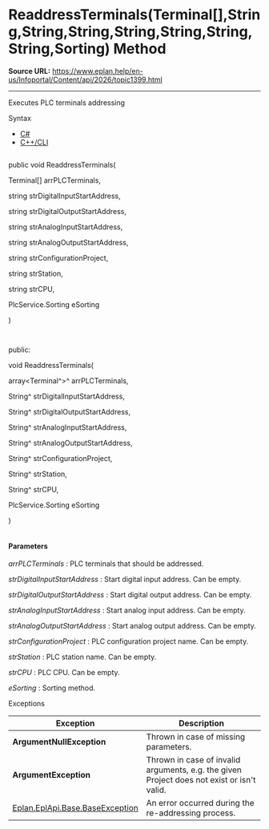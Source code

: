 # ReaddressTerminals(Terminal[],String,String,String,String,String,String,String,Sorting) Method

**Source URL:** https://www.eplan.help/en-us/Infoportal/Content/api/2026/topic1399.html

---

Executes PLC terminals addressing

Syntax

- [C#](#i-syntax-CS)
- [C++/CLI](#i-syntax-CPP2005)

```
```
public void ReaddressTerminals( 

   Terminal[] arrPLCTerminals,

   string strDigitalInputStartAddress,

   string strDigitalOutputStartAddress,

   string strAnalogInputStartAddress,

   string strAnalogOutputStartAddress,

   string strConfigurationProject,

   string strStation,

   string strCPU,

   PlcService.Sorting eSorting

)
```
```

```
```
public:

void ReaddressTerminals( 

   array<Terminal^>^ arrPLCTerminals,

   String^ strDigitalInputStartAddress,

   String^ strDigitalOutputStartAddress,

   String^ strAnalogInputStartAddress,

   String^ strAnalogOutputStartAddress,

   String^ strConfigurationProject,

   String^ strStation,

   String^ strCPU,

   PlcService.Sorting eSorting

)
```
```

#### Parameters

*arrPLCTerminals*
:   PLC terminals that should be addressed.

*strDigitalInputStartAddress*
:   Start digital input address. Can be empty.

*strDigitalOutputStartAddress*
:   Start digital output address. Can be empty.

*strAnalogInputStartAddress*
:   Start analog input address. Can be empty.

*strAnalogOutputStartAddress*
:   Start analog output address. Can be empty.

*strConfigurationProject*
:   PLC configuration project name. Can be empty.

*strStation*
:   PLC station name. Can be empty.

*strCPU*
:   PLC CPU. Can be empty.

*eSorting*
:   Sorting method.

Exceptions

| Exception | Description |
| --- | --- |
| **ArgumentNullException** | Thrown in case of missing parameters. |
| **ArgumentException** | Thrown in case of invalid arguments, e.g. the given Project does not exist or isn't valid. |
| [Eplan.EplApi.Base.BaseException](Eplan.EplApi.Baseu~Eplan.EplApi.Base.BaseException.html) | An error occurred during the re-addressing process. |
